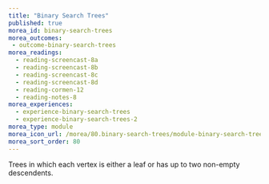 ```yaml
---
title: "Binary Search Trees"
published: true
morea_id: binary-search-trees
morea_outcomes:
 - outcome-binary-search-trees
morea_readings:
  - reading-screencast-8a
  - reading-screencast-8b
  - reading-screencast-8c
  - reading-screencast-8d
  - reading-cormen-12
  - reading-notes-8
morea_experiences:
  - experience-binary-search-trees
  - experience-binary-search-trees-2
morea_type: module
morea_icon_url: /morea/80.binary-search-trees/module-binary-search-trees.svg
morea_sort_order: 80
---
```


Trees in which each vertex is either a leaf or has up to two non-empty descendents.
